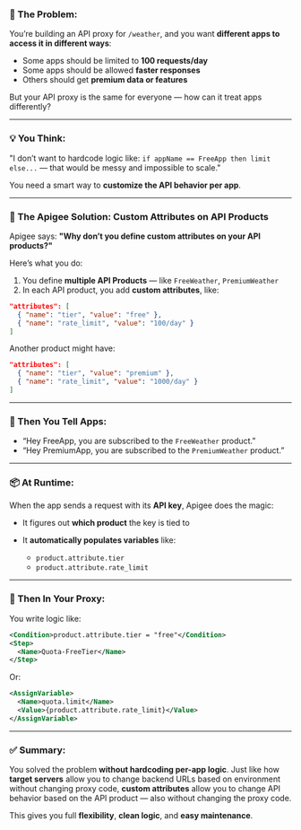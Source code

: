 ### 🧠 The Problem:

You’re building an API proxy for `/weather`, and you want **different apps to access it in different ways**:

* Some apps should be limited to **100 requests/day**
* Some apps should be allowed **faster responses**
* Others should get **premium data or features**

But your API proxy is the same for everyone — how can it treat apps differently?

---

### 💡 You Think:

"I don’t want to hardcode logic like:
`if appName == FreeApp then limit else...` — that would be messy and impossible to scale."

You need a smart way to **customize the API behavior per app**.

---

### 🚀 The Apigee Solution: Custom Attributes on API Products

Apigee says:
**"Why don’t you define custom attributes on your API products?"**

Here’s what you do:

1. You define **multiple API Products** — like `FreeWeather`, `PremiumWeather`
2. In each API product, you add **custom attributes**, like:

```json
"attributes": [
  { "name": "tier", "value": "free" },
  { "name": "rate_limit", "value": "100/day" }
]
```

Another product might have:

```json
"attributes": [
  { "name": "tier", "value": "premium" },
  { "name": "rate_limit", "value": "1000/day" }
]
```

---

### 🔐 Then You Tell Apps:

* “Hey FreeApp, you are subscribed to the `FreeWeather` product.”
* “Hey PremiumApp, you are subscribed to the `PremiumWeather` product.”

---

### 📦 At Runtime:

When the app sends a request with its **API key**, Apigee does the magic:

* It figures out **which product** the key is tied to
* It **automatically populates variables** like:

  * `product.attribute.tier`
  * `product.attribute.rate_limit`

---

### 🧠 Then In Your Proxy:

You write logic like:

```xml
<Condition>product.attribute.tier = "free"</Condition>
<Step>
  <Name>Quota-FreeTier</Name>
</Step>
```

Or:

```xml
<AssignVariable>
  <Name>quota.limit</Name>
  <Value>{product.attribute.rate_limit}</Value>
</AssignVariable>
```

---

### ✅ Summary:

You solved the problem **without hardcoding per-app logic**.
Just like how **target servers** allow you to change backend URLs based on environment without changing proxy code,
**custom attributes** allow you to change API behavior based on the API product — also without changing the proxy code.

This gives you full **flexibility**, **clean logic**, and **easy maintenance**.


